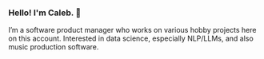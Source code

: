 ### Hello! I'm Caleb. 👋

I’m a software product manager who works on various hobby projects here on this account. Interested in data science, especially NLP/LLMs, and also music production software.


<!---
morfi008/morfi008 is a ✨ special ✨ repository because its `README.md` (this file) appears on your GitHub profile.
You can click the Preview link to take a look at your changes.
--->
